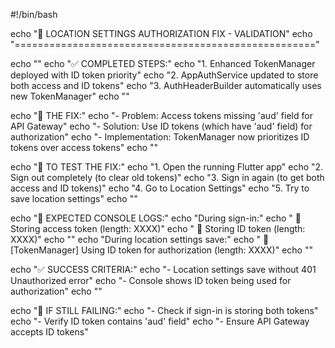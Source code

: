 #!/bin/bash

echo "🔧 LOCATION SETTINGS AUTHORIZATION FIX - VALIDATION"
echo "===================================================="

echo ""
echo "✅ COMPLETED STEPS:"
echo "1. Enhanced TokenManager deployed with ID token priority"
echo "2. AppAuthService updated to store both access and ID tokens"
echo "3. AuthHeaderBuilder automatically uses new TokenManager"
echo ""

echo "🎯 THE FIX:"
echo "- Problem: Access tokens missing 'aud' field for API Gateway"
echo "- Solution: Use ID tokens (which have 'aud' field) for authorization"
echo "- Implementation: TokenManager now prioritizes ID tokens over access tokens"
echo ""

echo "🧪 TO TEST THE FIX:"
echo "1. Open the running Flutter app"
echo "2. Sign out completely (to clear old tokens)"
echo "3. Sign in again (to get both access and ID tokens)"
echo "4. Go to Location Settings"
echo "5. Try to save location settings"
echo ""

echo "📝 EXPECTED CONSOLE LOGS:"
echo "During sign-in:"
echo "  💾 Storing access token (length: XXXX)"
echo "  💾 Storing ID token (length: XXXX)"
echo ""
echo "During location settings save:"
echo "  🎫 [TokenManager] Using ID token for authorization (length: XXXX)"
echo ""

echo "✅ SUCCESS CRITERIA:"
echo "- Location settings save without 401 Unauthorized error"
echo "- Console shows ID token being used for authorization"
echo ""

echo "🚨 IF STILL FAILING:"
echo "- Check if sign-in is storing both tokens"
echo "- Verify ID token contains 'aud' field"
echo "- Ensure API Gateway accepts ID tokens"
